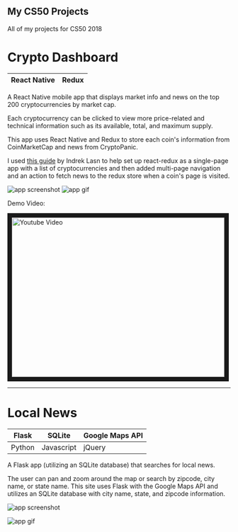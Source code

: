 ## My CS50 Projects
All of my projects for CS50 2018


# Crypto Dashboard
| React Native| Redux|
|--|--|

A React Native mobile app that displays market info and news on the top 200 cryptocurrencies by market cap.

Each cryptocurrency can be clicked to view more price-related and technical information such as its available, total, and maximum supply.

This app uses React Native and Redux to store each coin's information from CoinMarketCap and news from CryptoPanic.


I used [this guide](https://medium.com/react-native-training/tutorial-react-native-redux-native-mobile-app-for-tracking-cryptocurrency-bitcoin-litecoin-810850cf8acc) by Indrek Lasn to help set up react-redux as a single-page app with a list of cryptocurrencies and then added multi-page navigation and an action to fetch news to the redux store when a coin's page is visited.


![app screenshot](https://github.com/dpett/cs50-projects/blob/master/project/image1.jpg?raw=true)
![app gif](https://github.com/dpett/cs50-projects/blob/master/project/gif1.gif?raw=true)


Demo Video:

<a href="http://www.youtube.com/watch?feature=player_embedded&v=3HaIw0yAygI
" target="_blank"><img src="http://img.youtube.com/vi/3HaIw0yAygI/0.jpg" 
alt="Youtube Video" width="480" height="360" border="10" /></a>

___

# Local News
|Flask | SQLite    | Google Maps API|
|--|--|--|
|Python| Javascript| jQuery|

A Flask app (utilizing an SQLite database) that searches for local news.

The user can pan and zoom around the map or search by zipcode, city name, or state name.
This site uses Flask with the Google Maps API and utilizes an SQLite database with city name, state, and zipcode information.

![app screenshot](https://github.com/dpett/cs50-projects/blob/master/pset8/mashup/mashup2.png?raw=true)

![app gif](https://github.com/dpett/cs50-projects/blob/master/pset8/mashup/mashup.gif?raw=true)
